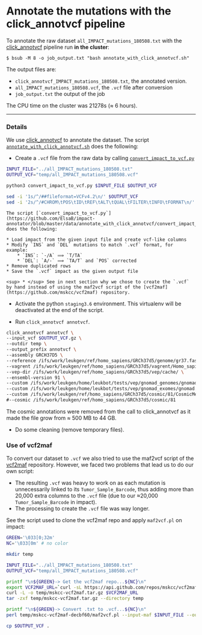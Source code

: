 # Annotate the mutations with the click_annotvcf pipeline

To annotate the raw dataset `all_IMPACT_mutations_180508.txt` with the [click_annotvcf](https://github.com/leukgen/click_annotvcf/tree/add-normals) pipeline run **in the cluster**:
```shell
$ bsub -M 8 -o job_output.txt "bash annotate_with_click_annotvcf.sh"
```

The output files are:
* `click_annotvcf_IMPACT_mutations_180508.txt`, the annotated version.
* `all_IMPACT_mutations_180508.vcf`, the `.vcf` file after conversion
* `job_output.txt` the output of the job

The CPU time on the cluster was 21278s (≈ 6 hours).

***

### Details

We use [click_annotvcf](https://github.com/leukgen/click_annotvcf/tree/add-normals) to annotate the dataset. The script [`annotate_with_click_annotvcf.sh`](https://github.com/ElsaB/impact-annotator/blob/master/data/annotate_with_click_annotvcf/annotate_with_click_annotvcf.sh) does the following:

* Create a `.vcf` file from the raw data by calling [`convert_impact_to_vcf.py`](https://github.com/ElsaB/impact-annotator/blob/master/data/annotate_with_click_annotvcf/convert_impact_to_vcf.py)
```bash
INPUT_FILE="../all_IMPACT_mutations_180508.txt"
OUTPUT_VCF="temp/all_IMPACT_mutations_180508.vcf"

python3 convert_impact_to_vcf.py $INPUT_FILE $OUTPUT_VCF

sed -i '1s/^/##fileformat=VCFv4.2\n/' $OUTPUT_VCF
sed -i '2s/^/#CHROM\tPOS\tID\tREF\tALT\tQUAL\tFILTER\tINFO\tFORMAT\n/' $OUTPUT_VCF
```
	The script [`convert_impact_to_vcf.py`](https://github.com/ElsaB/impact-annotator/blob/master/data/annotate_with_click_annotvcf/convert_impact_to_vcf.py) does the following:

	* Load impact from the given input file and create vcf-like columns
	* Modify `INS` and `DEL` mutations to match `.vcf` format, for example:
		* `INS`: `-/A` ⟹ `T/TA`
		* `DEL`: `A/-` ⟹ `TA/T` and `POS` corrected
	* Remove duplicated rows
	* Save the `.vcf` impact as the given output file

	<sup> * </sup> See in next section why we chose to create the `.vcf` by hand instead of using the maf2vcf script of the [vcf2maf](https://github.com/mskcc/vcf2maf) repository.

* Activate the python `staging3.6` environment. This virtualenv will be deactivated at the end of the script.

* Run `click_annotvcf annotvcf`.
```bash
click_annotvcf annotvcf \
--input_vcf $OUTPUT_VCF.gz \
--outdir temp \
--output_prefix annotvcf \
--assembly GRCH37D5 \
--reference /ifs/work/leukgen/ref/homo_sapiens/GRCh37d5/genome/gr37.fasta \
--vagrent /ifs/work/leukgen/ref/homo_sapiens/GRCh37d5/vagrent/Homo_sapiens_KnC.GRCh37.75.vagrent.cache.gz \
--vep-dir /ifs/work/leukgen/ref/homo_sapiens/GRCh37d5/vep/cache/ \
--ensembl-version 91 \
--custom /ifs/work/leukgen/home/leukbot/tests/vep/gnomad_genomes/gnomad.genomes.r2.0.1.sites.noVEP.vcf.gz gnomAD_genome AC_AFR,AC_AMR,AC_ASJ,AC_EAS,AC_FIN,AC_NFE,AC_OTH,AC_Male,AC_Female,AN_AFR,AN_AMR,AN_ASJ,AN_EAS,AN_FIN,AN_NFE,AN_OTH,AN_Male,AN_Female,AF_AFR,AF_AMR,AF_ASJ,AF_EAS,AF_FIN,AF_NFE,AF_OTH,AF_Male,AF_Female,Hom_HomR,Hom_AMR,Hom_ASJ,Hom_EAS,Hom_FIN,Hom_NFE,Hom_OTH,Hom_Male,Hom_Female \
--custom /ifs/work/leukgen/home/leukbot/tests/vep/gnomad_exomes/gnomad.exomes.r2.0.1.sites.noVEP.vcf.gz gnomAD_exome AC_AFR,AC_AMR,AC_ASJ,AC_EAS,AC_FIN,AC_NFE,AC_OTH,AC_Male,AC_Female,AN_AFR,AN_AMR,AN_ASJ,AN_EAS,AN_FIN,AN_NFE,AN_OTH,AN_Male,AN_Female,AF_AFR,AF_AMR,AF_ASJ,AF_EAS,AF_FIN,AF_NFE,AF_OTH,AF_Male,AF_Female,Hom_HomR,Hom_AMR,Hom_ASJ,Hom_EAS,Hom_FIN,Hom_NFE,Hom_OTH,Hom_Male,Hom_Female \
--custom /ifs/work/leukgen/ref/homo_sapiens/GRCh37d5/cosmic/81/CosmicMergedVariants.vcf.gz COSMIC GENE,STRAND,CDS,AA,CNT,SNP \
#--cosmic /ifs/work/leukgen/ref/homo_sapiens/GRCh37d5/cosmic/81
```
The cosmic annotations were removed from the call to click_annotvcf as it made the file grow from ≈ 500 MB to 44 GB.

* Do some cleaning (remove temporary files).

### Use of vcf2maf
To convert our dataset to `.vcf` we also tried to use the maf2vcf script of the [vcf2maf](https://github.com/mskcc/vcf2maf) repository. However, we faced two problems that lead us to do our own script:

* The resulting `.vcf` was heavy to work on as each mutation is unnecessarily linked to its `Tumor_Sample_Barcode`, thus adding more than 20,000 extra columns to the `.vcf` file (due to our ≈20,000 `Tumor_Sample_Barcode` in impact).
* The processing to create the `.vcf` file was way longer.

See the script used to clone the vcf2maf repo and apply `maf2vcf.pl` on impact:

```bash
GREEN='\033[0;32m'
NC='\033[0m' # no color

mkdir temp

INPUT_FILE="../all_IMPACT_mutations_180508.txt"
OUTPUT_VCF="temp/all_IMPACT_mutations_180508.vcf"

printf "\n${GREEN}-> Get the vcf2maf repo...${NC}\n"
export VCF2MAF_URL=`curl -sL https://api.github.com/repos/mskcc/vcf2maf/releases | grep -m1 tarball_url | cut -d\" -f4`
curl -L -o temp/mskcc-vcf2maf.tar.gz $VCF2MAF_URL
tar -zxf temp/mskcc-vcf2maf.tar.gz --directory temp

printf "\n${GREEN}-> Convert .txt to .vcf...${NC}\n"
perl temp/mskcc-vcf2maf-decbf60/maf2vcf.pl --input-maf $INPUT_FILE --output-dir temp --ref-fasta /ifs/work/leukgen/ref/homo_sapiens/GRCh37d5/genome/gr37.fasta

cp $OUTPUT_VCF .
```

